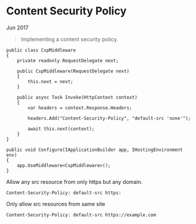 # Content Security Policy

Jun 2017

> Implementing a content security policy.

```
public class CspMiddleware  
{
    private readonly RequestDelegate next;

    public CspMiddleware(RequestDelegate next)
    {
        this.next = next;
    }

    public async Task Invoke(HttpContext context)
    {
        var headers = context.Response.Headers;

        headers.Add("Content-Security-Policy", "default-src 'none'");

        await this.next(context);
    }
}
```

```
public void Configure(IApplicationBuilder app, IHostingEnvironment env)
{
    app.UseMiddleware<CspMiddleware>();
}
```

Allow any src resource from only https but any domain.

```
Content-Security-Policy: default-src https:
```

Only allow src resources from same site 

```
Content-Security-Policy: default-src https://example.com
```
